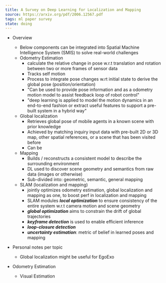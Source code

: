 ```yaml
---
title: A Survey on Deep Learning for Localization and Mapping
source: https://arxiv.org/pdf/2006.12567.pdf
tags: ml paper survey
state: doing
---
```


- Overview
	- Below components can be integrated into Spatial Machine Intelligence System (SMIS) to solve real-world challenges 
	- Odometry Estimation
		- calculate the relative change in pose w.r.t translation and rotation between two or more frames of sensor data
		- Tracks self motion
		- Process to integrate pose changes w.rt initial state to derive the global pose (position/orientation)
		- "Can be used to provide pose information and as a odometry motion model to assist feedback loop of robot control"
		- "deep learning is applied to model the motion dynamics in an end-to-end fashion or extract useful features to support a pre-built system in a hybrid way"
	- Global localization
		- Retrieves global pose of mobile agents in a known scene with prior knowledge
		- Achieved by matching inquiry input data with pre-built 2D or 3D map, other spatial references, or a scene that has been visited before
		- Can be 
	- Mapping
		- Builds / reconstructs a consistent model to describe the surrounding environment
		- DL used to discover scene geometry and semantics from raw data (images or otherwise)
		- Sub-divided into: geometric, semantic, general mapping
	- SLAM (localization and mapping)
		- jointly optimizes odometry estimation, global localization and mapping as one, to boost perf in localization and mapping
		- SLAM modules ***local optimization*** to ensure consistency of the entire system w.r.t camera motion and scene geometry
		- ***global optimization*** aims to constrain the drift of global trajectories
		- ***keyframe detection*** is used to enable efficient inference
		- ***loop-closure detection*** 
		- ***uncertainty estimation***: metric of belief in learned poses and mapping
- Personal notes per topic
	- Global localization might be useful for EgoExo

- Odometry Estimation
	- Visual Estimation
